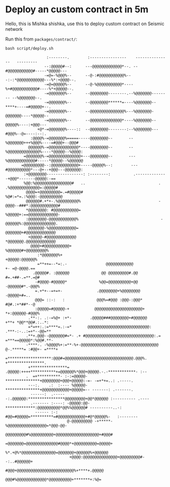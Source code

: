 # Deploy an custom contract in 5m

Hello, this is Mishka shishka, use this to deploy custom contract on Seismic network

Run this from `packages/contract/`:

```
bash script/deploy.sh
```


                                                                                                            
                      :--------.        :----------------    ---------------   ---------                    
                     --:@@@@@#--:      ---@@@@@@@@@@@@@*--. --#@@@@@@@@@@@#-----*@@@@@---                   
                     -=@=-%@@@%--      --@-:#@@@@@@@@@@@%---:-:*@@@@@@@@@@@@---%*:+@@@@--.                  
                     -=@=@@@@@%--      --@-%@@@@@@@@@@@*----%+#@@@@@@@@@@@#----%*+@@@@@--.                  
                     -=@@@@@@@%--      --@@@@@@@@--------.--%@@@@@@@-------- --%@@@@@@@--.                  
                     -=@@@@@@@%--      --@@@@@@@@******=----%@@@@@@@--****+----=#@@@@@+--.                  
                     -=@@@@@@@%--      --@@@@@@@@@@@@@@@%---%@@@@@@@-@@@@@@@----*@@@@@--                    
                     -=@@@@@@@%--      --@@@@@@@@@@@@@@*----%@@@@@@@--@@@@@%----:+@@@---                    
                  +@*-=@@@@@@@%----::  --@@@@@@@@--------:--%@@@@@@@---#@@@%--@=----:--:.                   
               :@@@@%-=@@@@@@@%=====-----@@@@@@@@--       --%@@@@@@@+++%@@@%----=#@@@+--@@@#                
              @@@@@@%-=@@@@@@@@@@@@@*----@@@@@@@@--       --%@@@@@@@@@@@@@@%----*@@@@@--%@@@@:              
            =@@@@@@@%-=@@@@@@@@@@@@@@+---@@@@@@@@--       ---%@@@@@@@@@@@@#-----*@@@@@--%@@@@@@             
           =@@@@@@@@@--:@@@@@@@@@@@@+-----@@@@@%--:        ---#@@@@@@@@@@*---@+--+@@@---@@@@@@@:            
            :+@@@@@@@@----------------: :--------:          .--------------+@@@*-------@@@@@:-==            
            %@@:%@@@@@@@@@@@@@@@@#   ..                                . .%@@@@@@@@@@@@@=:@@@@@#            
             @@@@=+@@@@@@@@@=.=#@@@@@#                                 %@#:=*=.:%@@@:-@@@@@@@@@@            
             @@@@@@#.+*+-.%@@@@@@@@@%                                  -@@@@--###*:@@@@@@@@@@@@#            
             *@@@@@@@@: #@@@@@@@@@@@=                                   %@@@@@+:==@@@@@@@@@@@@@-            
             :@@@@@@@@-@@@@@@@@@@@@%                                    -@@@@@@%:@@@@@@@@@@@@@@.            
              @@@@@@@-%@@@@@@@@@@@@=                                     @@@@@@@+#@@@@@@@@@@@@@             
              +@@@@@-#@@@@@@@@@@@@@                                      *@@@@@@@.@@@@@@@@@@@@@             
               @@@@+#@@@@@@@@@@@+                                         %@@@@@@#+@@@@@@@@@%               
                  :*@@@@@@@%+                                               +@@@@@:@@@@@@%                  
                  =**++=--*=:.-                 @@@@@@@@@@@@                 +- =@-@@@@.==                  
                .@@@@@#. :@@@@@@              @@ @@@@@@@@@#.@@              #=.+##-.=**.=@#                 
                 -#@@@@-#@@@@@*              %@@=@@@@@@@@@@+@@              -@@@@@@#*.-@@@%                 
                 =.+*+--=+=+-               .@@@@@@@@+%@@@@@@@@                -@@@@@+#=..                  
                 @@@= ::-:   :              @@@%=#@@@ :@@@-:@@@*              #@#.:+*##*--@                 
                 :@@@@@=#@@@@@-+           @@@@@@@@@@@@@@@@@@@@@+           *+:@@@@@@-#@@@%                 
              .**-:. .:-=%@+ :+*-        .@@@@@###@@@@@@@@+#@@@@@@         +**+ *@@**@@#.:..*:              
              =*=++:.:=****=.:-=*       @@@@@@@@@@@@@@@@@@@@@@@@@@@:      .***-:-..:=+*--@@=**              
             .**+.@@@--@@@@@@@#=*- .+ #@@@@@@@@@@@@@@@@@@@@@@@@@@@@@@:.=  =***==@@@@@*:%@@#.**-             
             -****-. -%@@@@%+:=**-%+-@@@@@@@@@@@@@@@@@@@@@@@@@@@@@@@@@@ @-.*****= :#@@+- =****+             
             =*******************:@@@#=@@@@@@@@@@@@@@@@@@@@@@@@@@@@@@.@@@%. +****************.              
              +****************= .@@@@@:++++***********+=@@@@@@%*@@@+@@@@@.-.-************- :--             
             .  =+**********- :-:=@@@@@-***************+@@@@@@@@+@@@+@@@@@:-=- -=+*+=..: .-----.            
              ---:.    .:  :---- %@@@@@-***************+@@@@@@@@@@@@+@@@@@=-- -------: .-------.            
               ------:  .------:.@@@@@@:****************@@@@@@@@@+@@*@@@@@@ :---------- .----               
               .------- :----: -@@@@@:@@-*************:@@@@@@@@@@*@@%%@@@@@@# ----------..-:                
                 ------ :-:    #@@=#@@@@@=**********=#@@@@@@@@@@@@+#@*@@@@@%-   :--------                   
                               @-@@@@@@@@@ -+*****-%@@@@@@@@@@@@@@@@@=*@@@-@@-                              
                               @@@@@@@@@#%@@@@@@@@@@+@@@@@@@@@@@@@@@@@@@+#@@@#                              
                               =@@@@@@@=@@@@@@@@@@@@@@#@@@@*+@@@@@@@@@@=@@@@@+                              
                                %*.+@%*@@@@@@@@@@@@@@@=@@@@@@@+@@@@@@%+@@@@@@                               
                                +@@@@:@@@@@@@@@@@@@@@+@@@@@@@@@#--:..#@@@@@@+                               
                                 #@@@+@@@@@@@@@@@@@@@@@@@@@@@@@%+****+.@@@@@                                
                                  @@@#%@@@@@@@@@@@@@*@@@@@@@@@@+*******+:%@=                                
                                                                                                            
                                                                                                            
                                                                                                            